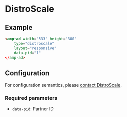 # DistroScale

## Example

```html
<amp-ad width="533" height="300"
    type="distroscale"
    layout="responsive"
    data-pid="1"
</amp-ad>
```

## Configuration

For configuration semantics, please [contact DistroScale](http://www.distroscale.com).

### Required parameters

-   `data-pid`: Partner ID
